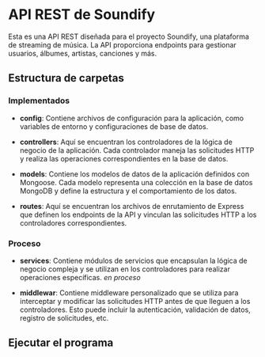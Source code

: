 # API REST de Soundify

Esta es una API REST diseñada para el proyecto Soundify, una plataforma de streaming de música. La API proporciona endpoints para gestionar usuarios, álbumes, artistas, canciones y más.
## Estructura de carpetas

### Implementados

- **config**: Contiene archivos de configuración para la aplicación, como variables de entorno y configuraciones de base de datos.
  
- **controllers**: Aquí se encuentran los controladores de la lógica de negocio de la aplicación. Cada controlador maneja las solicitudes HTTP y realiza las operaciones correspondientes en la base de datos.

- **models**: Contiene los modelos de datos de la aplicación definidos con Mongoose. Cada modelo representa una colección en la base de datos MongoDB y define la estructura y el comportamiento de los datos.

- **routes**: Aquí se encuentran los archivos de enrutamiento de Express que definen los endpoints de la API y vinculan las solicitudes HTTP a los controladores correspondientes.

### Proceso

- **services**: Contiene módulos de servicios que encapsulan la lógica de negocio compleja y se utilizan en los controladores para realizar operaciones específicas. _en proceso_

- **middlewar**: Contiene middleware personalizado que se utiliza para interceptar y modificar las solicitudes HTTP antes de que lleguen a los controladores. Esto puede incluir la autenticación, validación de datos, registro de solicitudes, etc.


## Ejecutar el programa
